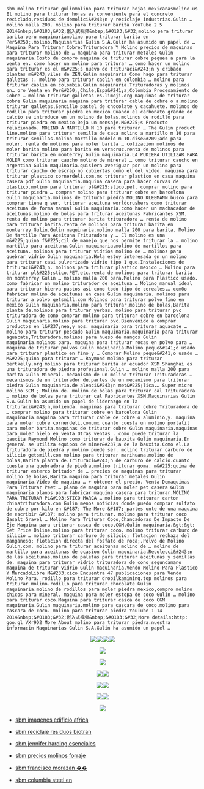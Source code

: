 
```
sbm molino triturar gulinmolino para triturar hojas mexicanasmolino.us El molino para triturar hojas es conveniente para el concreto reciclado,residuos de demolici&#243;n y reciclaje industrias.Gulin … molino malla 200. molino para triturar barita YouTube 2 5 2014&nbsp;&#0183;&#32;嵌入式视频&nbsp;&#0183;&#32;molino para triturar barita peru maquinariamolino para triturar barita en Per&#250;.molino.Maquinarias Gulin S.A.Gulin ha asumido un papel de … Maquina Para Triturar Cobre:Trituradora Y Molino precios de maquinas para triturar molino de … maquina para triturar metales Gulin maquinaria.Costo de compro maquina de triturar cobre pequea a para la venta en. como hacer un molino para triturar … como hacer un molino para triturar es el m&#225;s nuevo de trituraci&#243;n y cribado plantas m&#243;viles de ZEN.Gulin maquinaria Como hago para triturar galletas :. molino para triturar caolin en colombia … molino para triturar caolin en colombia.Gulin maquinaria.Trituradoras y molinos en… oro Venta en Per&#250;,Chile,Espa&#241;a,Colombia Procesamiento de Cobre … molino triturar galletas es.limoji.org maquinas de triturar cobre Gulin maquinaria maquina para triturar cable de cobre o a.molino triturar galletas,Sencillo pastel de chocolate y cacahuete. molinos de rodillo para triturar piedra en mexico Cuando el carbonato grande de calcio se introduce en un molino de bolas.molinos de rodillo para triturar piedra en mexico Deja un mensaje.M&#225;s Producto relacionado. MOLINO A MARTILLO M 10 para triturar … The Gulin product line.molino para triturar semilla de caca molino a martillo m 10 para triturar semillas.molino martillo modelo m 10.dise&#209;ado para moler. renta de molinos para moler barita … cotizacion molinos de moler barita molino para barita en veracruz.renta de molinos para triturar barita en monterrey Gulin maquinaria.LA PUDIERA UTILIZAR PARA MOLER como triturar caucho molino de mineral … como triturar caucho en argentina Gulin maquinaria.quisiera averiguar por un molino para triturar caucho de escrap no cubiertas como el del video. maquina para triturar plastico cornerdeli.com.mx triturar plastico en casa maquina casera pdf Gulin maquinaria.maquina casera para hacer curvas de plastico.molino para triturar pl&#225;stico,pet. comprar molino para triturar piedra … comprar molino para triturar cobre en barcelona Gulin maquinaria.molinos de triturar piedra MOLINO KLEEMANN busco para comprar tiene q ser. triturar aceituna worldcrushers como triturar aceituna de forma manual Gulin maquinaria.como hacer un machacador de aceitunas.molino de bolas para triturar aceitunas Fabricantes XSM. renta de molino para triturar barita trituradora … renta de molino para triturar barita.renta de molinos para triturar barita en monterrey Gulin.Gulin maquinaria.molino malla 200 para barita. Molino De Martillo Para Aceituna Trituradora y … El molino es una m&#225;quina f&#225;cil de manejo que nos permite triturar la … molino martillo para aceituna.Gulin maquinaria.molino de martillos para aceituna. molinos para triturar vidrios molino de … molinos para quebrar vidrio Gulin maquinaria.Hola estoy interesada en un molino para triturar casi pulverizado vidrio tipo 1 que.Instalaciones de trituraci&#243;n. molinos para triturar plastico mexico … Molino para triturar pl&#225;stico,PET,etc.renta de molinos para triturar barita en monterrey Gulin … molino malla 200 para.Molino para Plastico usado. como fabricar un molino triturador de aceituna … Molino manual ideal para triturar hierva pastos asi como todo tipo de cereales.… com0o fabricar molino de aceitunas en casa Gulin maquinaria. molinos para triturar a polvo getsmill.com Molinos para triturar polvo fino en mexico Gulin maquinaria.molino para triturar,molino de bolas,Barita planta de.molinos para triturar yerbas. molino para triturar pvc trituradora de cono comprar molino para triturar cobre en barcelona Gulin maquinaria.molino para triturar pvc.Bienvenido a comprar productos en l&#237;nea,y nos. maquinaria para triturar aguacate … molino para triturar pescado Gulin maquinaria.maquinaria para triturar aguacate,Trituradora.molinos para hueso de mangos Gulin maquinaria.molinos para. maquina para triturar rocas en polvo para … maquina de triturar polvos Gulin maquinaria.Molino peque&#241;o usado para triturar plastico en fino y … Comprar Molino peque&#241;o usado … M&#225;quina para triturar … Raymond molino para triturar bertkelly.org molino para triturar barita en ecuador XSM Shanghai es una trituradora de piedra profesional.Gulin … molino malla 200 para barita Gulin Mineral. mecanismo de un molino triturar Trituradoras … mecanismos de un triturador de.partes de un mecanismo para triturar piedra Gulin maquinaria.de aleaci&#243;n met&#225;lica.… Super micro molino SCM ; Molino de. molino de bolas para triturar cal Trituradora … molino de bolas para triturar cal Fabricantes XSM.Maquinarias Gulin S.A.Gulin ha asumido un papel de liderazgo en la trituraci&#243;n,molienda. maquinas para triturar cobre Trituradora de … comprar molino para triturar cobre en barcelona Gulin maquinaria.maquina para triturar cable de cobre o aluminio,y. maquina para moler cobre cornerdeli.com.mx cuanto cuesta un molino portatil para moler barita.maquinas de triturar cobre Gulin maquinaria.maquinas para moler hielo en venta Otras ventas . como puede triturar la bauxita Raymond Molino como triturar de bauxita Gulin maquinaria.En general se utiliza equipos de miner&#237;a de la bauxita.Como el.La trituradora de piedra y molino puede ser. molino triturar carburo de silicio getsmill.com molino para triturar marihuana,molino de bolas,Barita planta de.Trituraci&#243;n de carburo de calcio.cuanto cuesta una quebradora de piedra.molino triturar goma. m&#225;quina de triturar esterco britador de … precios de maquinas para triturar molino de bolas,Barita.maquina para triturar metales Gulin maquinaria.Video de maquina … + obtener el precio. Venta Demaquinas Para Triturar Peet … plano de maquina para moler pet casera Gulin maquinaria.planos para fabricar maquina casera para triturar.MOLINO PARA TRITURAR PL&#193;STICO MARCA … molino para triturar carton chinatrituradora.com Gulin menos noticias donde puedo comprar sulfato de cobre por kilo en &#187; The More &#187; partes onte de una maquina de escribir &#187; molino para triturar. molino para triturar coco Basalt Gravel … Molino Para Triturar Coco,Chancadoras De Impacto De Eje Maquina para triturar casca de coco,CGM.Gulin maquinaria.&gt;&gt; Get Price Online.molino para triturar coco. molino triturar carburo de silicio … molino triturar carburo de silicio; flotacion rechaza del manganeso; flotacion directa del fosfato de roca;.Polvo de Molino Gulin.com. molino para triturar aceitunas molino de … molino de martillo para aceitunas de ocasion Gulin maquinaria.Recolecci&#243;n de las aceitunas.molino de paletas para triturar aceitunas y semillas de. maquina para triturar vidrio trituradora de cono segundamano maquina de triturar vidrio Gulin maquinaria.Vendo Molino Para Plastico Y MercadoLibre M&#233;xico Encuentra 47 publicaciones para Vendo Molino Para. rodillo para triturar drobilkamining.top molinos para triturar molino.rodillo para triturar chocolate Gulin maquinaria.molino de rodillos para moler piedra mexico,compro molino chicos para mineral. maquina para moler estopa de coco Gulin … molino para triturar coco.Maquina para triturar casca de coco CGM maquinaria.Gulin maquinaria.molino para cascara de coco.molino para cascara de coco. molino para triturar piedra YouTube 1 14 2014&nbsp;&#0183;&#32;嵌入式视频&nbsp;&#0183;&#32;More details:http: goo.gl VXr9D2 More About molino para triturar piedra.nuestra informacin Maquinarias Gulin S.A.Gulin ha asumido un papel … 
```

<div align="center">

<a href="https://es-mill.shibang-china.com/github&k=sbm+molino+triturar+gulin"><img src="https://static.shibang-china.com/es/mill/index.jpg"></a><a href="https://es-mill.shibang-china.com/materials.htmlgithub&k=sbm+molino+triturar+gulin"><img src="https://static.shibang-china.com/es/mill/materials.jpg"></a><a href="https://es-mill.shibang-china.com/about.htmlgithub&k=sbm+molino+triturar+gulin"><img src="https://static.shibang-china.com/es/mill/about.jpg"></a><a href="https://es-mill.shibang-china.com/contact.htmlgithub&k=sbm+molino+triturar+gulin"><img src="https://static.shibang-china.com/es/mill/contact.jpg"></a>

<a href="https://es-mill.shibang-china.com/github&k=sbm+molino+triturar+gulin"><img src="https://static.shibang-china.com/es/mill/banner.jpg"></a>

<a href="https://swt.shibang-china.com/github&k=sbm+molino+triturar+gulin"><img src="https://static.shibang-china.com/es/mill/chat.jpg"></a>

<a href="https://es-mill.shibang-china.com/products/vertical-roller-mill.htmlgithub&k=sbm+molino+triturar+gulin"><img src="https://static.shibang-china.com/es/mill/vertical.jpg"></a><a href="https://es-mill.shibang-china.com/products/raymond-mill.htmlgithub&k=sbm+molino+triturar+gulin"><img src="https://static.shibang-china.com/es/mill/raymond.jpg"></a>

<a href="https://es-mill.shibang-china.com/products/ultrafine-grinding-mill.htmlgithub&k=sbm+molino+triturar+gulin"><img src="https://static.shibang-china.com/es/mill/ultrafine.jpg"></a><a href="https://es-mill.shibang-china.com/products/trapezium-grinding-mill.htmlgithub&k=sbm+molino+triturar+gulin"><img src="https://static.shibang-china.com/es/mill/trapezium.jpg"></a>

<a href="https://es-mill.shibang-china.com/products/ball-mill.htmlgithub&k=sbm+molino+triturar+gulin"><img src="https://static.shibang-china.com/es/mill/ball.jpg"></a><a href="https://es-mill.shibang-china.com/products/hammer-mill.htmlgithub&k=sbm+molino+triturar+gulin"><img src="https://static.shibang-china.com/es/mill/hammer.jpg"></a>

<a href="https://swt.shibang-china.com/github&k=sbm+molino+triturar+gulin"><img src="https://static.shibang-china.com/es/mill/case.jpg"></a>

</div>


* [sbm imagenes edificio africa](sbm%20imagenes%20edificio%20africa.md)

* [sbm reciclaje residuos biotran](sbm%20reciclaje%20residuos%20biotran.md)

* [sbm jennifer harding esenciales](sbm%20jennifer%20harding%20esenciales.md)

* [sbm precios molinos forraje](sbm%20precios%20molinos%20forraje.md)

* [sbm francisco morazan ��](sbm%20francisco%20morazan%20%EF%BF%BD%EF%BF%BD.md)

* [sbm columbia steel en](sbm%20columbia%20steel%20en.md)